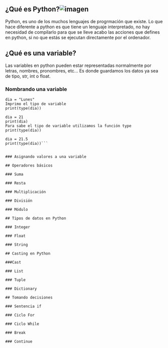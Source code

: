 ## ¿Qué es Python?![imagen](https://user-images.githubusercontent.com/99735479/156707792-1f4405ab-475c-4f8b-af3b-f71414e0b513.png)
Python, es uno de los muchos lenguajes de progrmación que existe. Lo que hace diferente a python es que tiene un lenguaje interpretado, no hay necesidad de compilarlo para que se lleve acabo las acciones que defines en python, si no que estás se ejecutan directamente por el ordenador.
## ¿Qué es una variable?
Las variables en python pueden estar representadas normalmente por letras, nombres, pronombres, etc... Es donde guardamos los datos ya sea de tipo, str, int o float.
### Nombrando una variable
  ```Creo una variable de nombre dia
  dia = "Lunes"
  Imprimo el tipo de variable
  print(type(dia))

  dia = 21
  print(dia)
  Para sabe el tipo de variable utilizamos la función type
  print(type(dia))

  dia = 21.5
  print(type(dia))```


### Asignando valores a una variable

## Operadores básicos

### Suma

### Resta

### Multiplicación

### División

### Módulo

## Tipos de datos en Python

### Integer

### Float

### String

## Casting en Python

###Cast

### List

### Tuple

### Dictionary

## Tomando decisiones

### Sentencia if

### Ciclo For

### Ciclo While

### Break

### Continue

